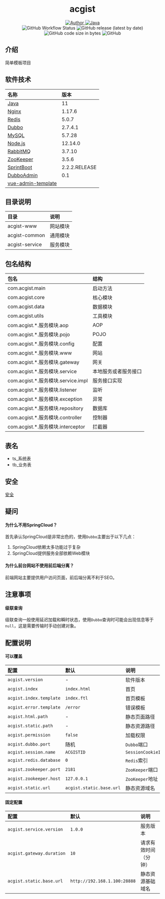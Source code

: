 <h1 align="center">acgist</h1> 

<p align="center">
	<a target="_blank" href="https://www.acgist.com">
		<img alt="Author" src="https://img.shields.io/badge/Author-acgist-red.svg?style=flat-square" />
	</a>
	<a target="_blank" href="https://openjdk.java.net/">
		<img alt="Java" src="https://img.shields.io/badge/Java-11-yellow.svg?style=flat-square" />
	</a>
	<br />
	<img alt="GitHub Workflow Status" src="https://img.shields.io/github/workflow/status/acgist/template/build?style=flat-square">
	<img alt="GitHub release (latest by date)" src="https://img.shields.io/github/v/release/acgist/acgist?style=flat-square" />
	<img alt="GitHub code size in bytes" src="https://img.shields.io/github/languages/code-size/acgist/acgist?color=crimson&style=flat-square" />
	<img alt="GitHub" src="https://img.shields.io/github/license/acgist/acgist?style=flat-square" />
</p>

## 介绍

简单模板项目

## 软件技术

|名称|版本|
|:--|:--|
|[Java](http://openjdk.java.net/)|11|
|[Nginx](http://nginx.org/)|1.17.6|
|[Redis](https://redis.io/)|5.0.7|
|[Dubbo](https://github.com/apache/dubbo)|2.7.4.1|
|[MySQL](https://dev.mysql.com/downloads/mysql/5.7.html)|5.7.28|
|[Node.js](https://nodejs.org/en/)|12.14.0|
|[RabbitMQ](https://www.rabbitmq.com/)|3.7.10|
|[ZooKeeper](https://zookeeper.apache.org/)|3.5.6|
|[SprintBoot](https://start.spring.io/)|2.2.2.RELEASE|
|[DubboAdmin](https://github.com/apache/dubbo-admin)|0.1|
|[vue-admin-template](https://github.com/PanJiaChen/vue-admin-template)||

## 目录说明

|目录|说明|
|:--|:--|
|acgist-www|网站模块|
|acgist-common|通用模块|
|acgist-service|服务模块|

## 包名结构

|包名|结构|
|:--|:--|
|com.acgist.main|启动方法|
|com.acgist.core|核心模块|
|com.acgist.data|数据模块|
|com.acgist.utils|工具模块|
|com.acgist.*.服务模块.aop|AOP|
|com.acgist.*.服务模块.pojo|POJO|
|com.acgist.*.服务模块.config|配置|
|com.acgist.*.服务模块.www|网站|
|com.acgist.*.服务模块.gateway|网关|
|com.acgist.*.服务模块.service|本地服务或者服务接口|
|com.acgist.*.服务模块.service.impl|服务接口实现|
|com.acgist.*.服务模块.listener|监听|
|com.acgist.*.服务模块.exception|异常|
|com.acgist.*.服务模块.repository|数据库|
|com.acgist.*.服务模块.controller|控制器|
|com.acgist.*.服务模块.interceptor|拦截器|

## 表名

* ts_系统表
* tb_业务表

## 安全

[安全](./acgist-guide/安全.md)

## 疑问

#### 为什么不用SpringCloud？

首先承认SpringCloud是非常出色的，使用`Dubbo`主要出于以下几点：

1. SpringCloud依赖太多功能过于复杂
2. SpringCloud提供服务全部依赖Web模块

#### 为什么前台网站不使用前后端分离？

前端网站主要提供用户访问页面，前后端分离不利于SEO。

## 注意事项

#### 级联查询

级联查询一般使用延迟加载和瞬时状态，使用`Dubbo`查询时可能会出现信息等于`null`，这是需要传输时手动创建对象。

## 配置说明

#### 可以覆盖

|配置|默认|说明|
|:--|:--|:--|
|`acgist.version`|-|软件版本|
|`acgist.index`|`index.html`|首页|
|`acgist.index.template`|`index.ftl`|首页模板|
|`acgist.error.template`|`/error`|错误模板|
|`acgist.html.path`|-|静态页面路径|
|`acgist.static.path`|-|静态资源路径|
|`acgist.permission`|`false`|加载权限|
|`acgist.dubbo.port`|随机|`Dubbo`端口|
|`acgist.session.name`|`ACGISTID`|`SessionCookieID`|
|`acgist.redis.database`|`0`|`Redis`索引|
|`acgist.zookeeper.port`|`2181`|`ZooKeeper`端口|
|`acgist.zookeeper.host`|`127.0.0.1`|`ZooKeeper`地址|
|`acgist.static.url`|`acgist.static.base.url`|静态资源域名|

#### 固定配置

|配置|默认|说明|
|:--|:--|:--|
|`acgist.service.version`|`1.0.0`|服务版本|
|`acgist.gateway.duration`|`10`|请求有效时间（分钟）|
|`acgist.static.base.url`|`http://192.168.1.100:28888`|静态资源基础域名|

